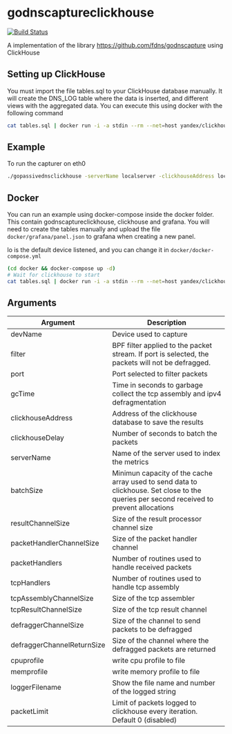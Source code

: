 # godnscaptureclickhouse
[![Build Status](https://travis-ci.org/fdns/godnscaptureclickhouse.svg?branch=master)](https://travis-ci.org/fdns/godnscaptureclickhouse)

A implementation of the library https://github.com/fdns/godnscapture using ClickHouse

## Setting up ClickHouse

You must import the file tables.sql to your ClickHouse database manually. It will create the DNS_LOG table where the data is inserted, and different views with the aggregated data.
You can execute this using docker with the following command

```sh
cat tables.sql | docker run -i -a stdin --rm --net=host yandex/clickhouse-client --multiquery
```

## Example

To run the capturer on eth0

```sh
./gopassivednsclickhouse -serverName localserver -clickhouseAddress localhost:9000 -devName eth0
```

## Docker
You can run an example using docker-compose inside the docker folder. This contain godnscaptureclickhouse, clickhouse and grafana.
You will need to create the tables manually and upload the file `docker/grafana/panel.json` to grafana when creating a new panel.

lo is the default device listened, and you can change it in `docker/docker-compose.yml`
```sh
(cd docker && docker-compose up -d)
# Wait for clickhouse to start
cat tables.sql | docker run -i -a stdin --rm --net=host yandex/clickhouse-client --multiquery
```

## Arguments

|Argument|Description|
|--- | --- |
|devName|Device used to capture|
|filter|BPF filter applied to the packet stream. If port is selected, the packets will not be defragged.|
|port|Port selected to filter packets|
|gcTime|Time in seconds to garbage collect the tcp assembly and ipv4 defragmentation|
|clickhouseAddress|Address of the clickhouse database to save the results|
|clickhouseDelay|Number of seconds to batch the packets|
|serverName|Name of the server used to index the metrics|
|batchSize|Minimun capacity of the cache array used to send data to clickhouse. Set close to the queries per second received to prevent allocations|
|resultChannelSize|Size of the result processor channel size|
|packetHandlerChannelSize|Size of the packet handler channel|
|packetHandlers|Number of routines used to handle received packets|
|tcpHandlers|Number of routines used to handle tcp assembly|
|tcpAssemblyChannelSize|Size of the tcp assembler|
|tcpResultChannelSize|Size of the tcp result channel|
|defraggerChannelSize|Size of the channel to send packets to be defragged|
|defraggerChannelReturnSize|Size of the channel where the defragged packets are returned|
|cpuprofile|write cpu profile to file|
|memprofile|write memory profile to file|
|loggerFilename|Show the file name and number of the logged string|
|packetLimit|Limit of packets logged to clickhouse every iteration. Default 0 (disabled)|